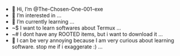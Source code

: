 - 👋 Hi, I’m @The-Chosen-One-001-exe
- 👀 I’m interested in ...
- 🌱 I’m currently learning ...
- ~$ I want to learn softwares about Termux ...
- ~# I dont have any ROOTED items, but i want to download it ...
- 🧠 I can be very annoying because I am very curious about learning software. stop me if i exaggerate  :) ...

<!---
The-Chosen-One-001-exe/The-Chosen-One-001-exe is a ✨ special ✨ repository because its `README.md` (this file) appears on your GitHub profile.
You can click the Preview link to take a look at your changes.
--->
